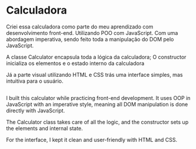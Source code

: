# Calculadora
Criei essa calculadora como parte do meu aprendizado com desenvolvimento front-end.
Utilizando POO com JavaScript. Com uma abordagem imperativa, sendo feito toda a manipulação do DOM pelo JavaScript.

A classe Calculator encapsula toda a lógica da calculadora;
O constructor inicializa os elementos e o estado interno da calculadora

Já a parte visual utilizando HTML e CSS trás uma interface simples, mas intuitiva para o usuário.

##

I built this calculator while practicing front-end development.
It uses OOP in JavaScript with an imperative style, meaning all DOM manipulation is done directly with JavaScript.

The Calculator class takes care of all the logic, and the constructor sets up the elements and internal state.

For the interface, I kept it clean and user-friendly with HTML and CSS.
